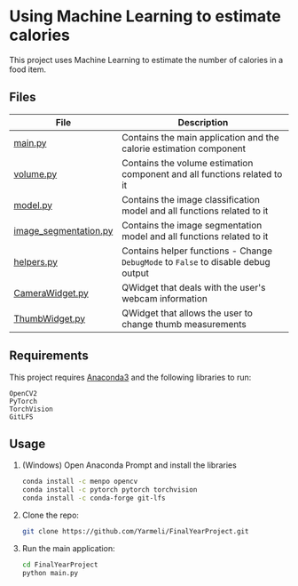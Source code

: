 # Using Machine Learning to estimate calories

This project uses Machine Learning to estimate the number of calories in a food item.

## Files

| File                  | Description                                                                       |
|-----------------------|-----------------------------------------------------------------------------------|
| [main.py](main.py)               | Contains the main application and the calorie estimation component                |
| [volume.py](volume.py)             | Contains the volume estimation component and all functions related to it          |
| [model.py](model.py)           | Contains the image classification model and all functions related to it           |
| [image_segmentation.py](image_segmentation.py) | Contains the image segmentation model and all functions related to it             |
| [helpers.py](helpers.py)            | Contains helper functions - Change `DebugMode` to `False` to disable debug output |
| [CameraWidget.py](CameraWidget.py) | QWidget that deals with the user's webcam information |
| [ThumbWidget.py](ThumbWidget.py)  | QWidget that allows the user to change thumb measurements |

## Requirements
This project requires [Anaconda3](https://www.anaconda.com/products/individual) and the following libraries to run:
 ```console
 OpenCV2
 PyTorch
 TorchVision
 GitLFS
  ```
  
## Usage


1. (Windows) Open Anaconda Prompt and install the libraries
   ```bash
   conda install -c menpo opencv
   conda install -c pytorch pytorch torchvision
   conda install -c conda-forge git-lfs
   ```

2. Clone the repo:
    ```bash
    git clone https://github.com/Yarmeli/FinalYearProject.git
    ```
 
3. Run the main application:
   ```bash
   cd FinalYearProject
   python main.py
   ```